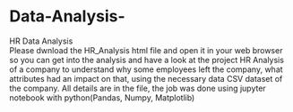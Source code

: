 # Data-Analysis-
HR Data Analysis  
Please dwnload the HR_Analysis html file and open it in your web browser so you can get into the analysis and have a look at the project 
HR Analysis of a company to understand why some employees left the company, what attributes had an impact on that, using the necessary data CSV dataset of the company.
All details are in the file, the job was done using jupyter notebook with python(Pandas, Numpy, Matplotlib)

